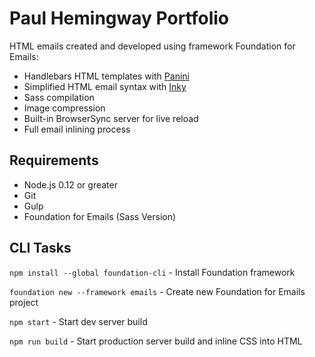 # Paul Hemingway Portfolio

HTML emails created and developed using framework Foundation for Emails:

- Handlebars HTML templates with [Panini](http://github.com/zurb/panini)
- Simplified HTML email syntax with [Inky](http://github.com/zurb/inky)
- Sass compilation
- Image compression
- Built-in BrowserSync server for live reload
- Full email inlining process


## Requirements

* Node.js 0.12 or greater
* Git
* Gulp
* Foundation for Emails (Sass Version)


## CLI Tasks

`npm install --global foundation-cli` - Install Foundation framework

`foundation new --framework emails` - Create new Foundation for Emails project

`npm start` - Start dev server build

`npm run build` - Start production server build and inline CSS into HTML


